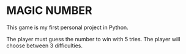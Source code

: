# MAGIC NUMBER

This game is my first personal project in Python.

The player must guess the number to win with 5 tries. The player will choose between 3 difficulties.
